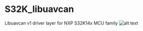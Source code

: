 # S32K_libuavcan
Libuavcan v1 driver layer for NXP S32K14x MCU family
![alt text](https://www.logolynx.com/images/logolynx/55/55a30cdcb0b668ecfc2e369f7d1f1197.png)
